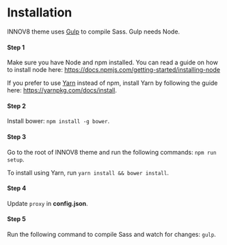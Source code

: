 # Installation

INNOV8 theme uses [Gulp](http://gulpjs.com) to compile Sass. Gulp needs Node.

#### Step 1
Make sure you have Node and npm installed. 
You can read a guide on how to install node here: https://docs.npmjs.com/getting-started/installing-node

If you prefer to use [Yarn](https://yarnpkg.com) instead of npm, install Yarn by following the guide here: https://yarnpkg.com/docs/install.

#### Step 2
Install bower: `npm install -g bower`.

#### Step 3
Go to the root of INNOV8 theme and run the following commands: `npm run setup`.

To install using Yarn, run `yarn install && bower install`.

#### Step 4
Update `proxy` in **config.json**.

#### Step 5
Run the following command to compile Sass and watch for changes: `gulp`.
